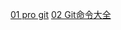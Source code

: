 [01 pro git](https://www.git-scm.com/book/zh/v2)
[02 Git命令大全](https://www.jianshu.com/p/93318220cdce)